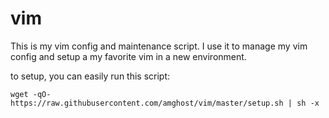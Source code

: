 # vim
This is my vim config and maintenance script. I use it to manage my vim config and setup a my favorite vim in a new environment.

to setup, you can easily run this script:

`wget -qO- https://raw.githubusercontent.com/amghost/vim/master/setup.sh | sh -x`
